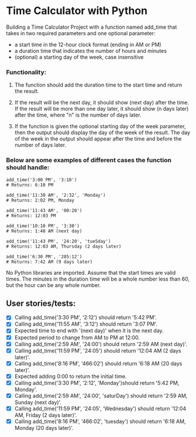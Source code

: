 # Time Calculator with Python

Building a Time Calculator Project with a function named add_time that takes in two required parameters and one optional parameter:

- a start time in the 12-hour clock format (ending in AM or PM)
- a duration time that indicates the number of hours and minutes
- (optional) a starting day of the week, case insensitive

### Functionality:

1. The function should add the duration time to the start time and return the result.

2. If the result will be the next day, it should show (next day) after the time. If the result will be more than one day later, it should show (n days later) after the time, where "n" is the number of days later.

3. If the function is given the optional starting day of the week parameter, then the output should display the day of the week of the result. The day of the week in the output should appear after the time and before the number of days later.

### Below are some examples of different cases the function should handle:

```
add_time('3:00 PM', '3:10')
# Returns: 6:10 PM
```

```
add_time('11:30 AM', '2:32', 'Monday')
# Returns: 2:02 PM, Monday
```

```
add_time('11:43 AM', '00:20')
# Returns: 12:03 PM
```

```
add_time('10:10 PM', '3:30')
# Returns: 1:40 AM (next day)
```

```
add_time('11:43 PM', '24:20', 'tueSday')
# Returns: 12:03 AM, Thursday (2 days later)
```

```
add_time('6:30 PM', '205:12')
# Returns: 7:42 AM (9 days later)
```

No Python libraries are imported. Assume that the start times are valid times. The minutes in the duration time will be a whole number less than 60, but the hour can be any whole number.

## User stories/tests:

- [x] Calling add_time('3:30 PM', '2:12') should return '5:42 PM'.
- [x] Calling add_time('11:55 AM', '3:12') should return '3:07 PM'.
- [x] Expected time to end with '(next day)' when it is the next day.
- [x] Expected period to change from AM to PM at 12:00.
- [x] Calling add_time('2:59 AM', '24:00') should return '2:59 AM (next day)'.
- [x] Calling add_time('11:59 PM', '24:05') should return '12:04 AM (2 days later)'.
- [x] Calling add_time('8:16 PM', '466:02') should return '6:18 AM (20 days later)'.
- [x] Expected adding 0:00 to return the initial time.
- [x] Calling add_time('3:30 PM', '2:12', 'Monday')should return '5:42 PM, Monday'.
- [x] Calling add_time('2:59 AM', '24:00', 'saturDay') should return '2:59 AM, Sunday (next day)'.
- [x] Calling add_time('11:59 PM', '24:05', 'Wednesday') should return '12:04 AM, Friday (2 days later)'.
- [x] Calling add_time('8:16 PM', '466:02', 'tuesday') should return '6:18 AM, Monday (20 days later)'.
